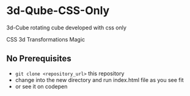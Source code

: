 # 3d-Qube-CSS-Only

3d-Cube rotating cube developed with css only

CSS 3d Transformations Magic

## No Prerequisites
* `git clone <repository_url>`  this repository
* change into the new directory and run index.html file as you see fit
* or see it on codepen
